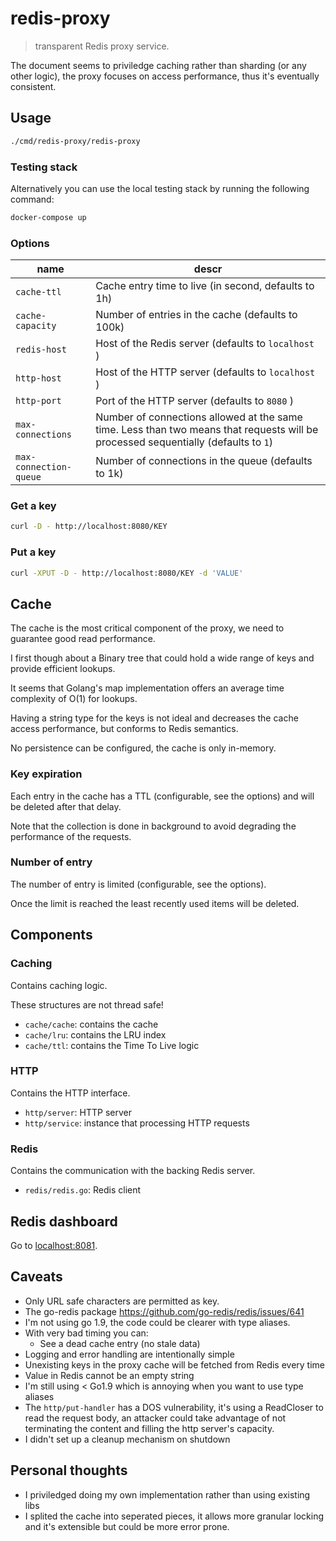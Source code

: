 # redis-proxy

> transparent Redis proxy service.

The document seems to priviledge caching rather than sharding (or any other logic), the proxy focuses on access performance, thus it's eventually consistent.

## Usage

```sh
./cmd/redis-proxy/redis-proxy
```

### Testing stack

Alternatively you can use the local testing stack by running the following command:

```sh
docker-compose up
```

### Options

| name | descr |
|---|---|
| `cache-ttl` | Cache entry time to live (in second, defaults to 1h) |
| `cache-capacity` | Number of entries in the cache (defaults to 100k) |
| `redis-host` | Host of the Redis server (defaults to `localhost` ) |
| `http-host` | Host of the HTTP server (defaults to `localhost` ) |
| `http-port` | Port of the HTTP server (defaults to `8080` ) |
| `max-connections` | Number of connections allowed at the same time. Less than two means that requests will be processed sequentially (defaults to `1`) |
| `max-connection-queue` | Number of connections in the queue (defaults to 1k) |

### Get a key

```sh
curl -D - http://localhost:8080/KEY
```

### Put a key

```sh
curl -XPUT -D - http://localhost:8080/KEY -d 'VALUE'
```

## Cache

The cache is the most critical component of the proxy, we need to guarantee good read performance.

I first though about a Binary tree that could hold a wide range of keys and provide efficient lookups.

It seems that Golang's map implementation offers an average time complexity of O(1) for lookups.

Having a string type for the keys is not ideal and decreases the cache access performance, but conforms to Redis semantics.

No persistence can be configured, the cache is only in-memory.

### Key expiration

Each entry in the cache has a TTL (configurable, see the options) and will be deleted after that delay.

Note that the collection is done in background to avoid degrading the performance of the requests.

### Number of entry

The number of entry is limited (configurable, see the options).

Once the limit is reached the least recently used items will be deleted.

## Components

### Caching

Contains caching logic.

These structures are not thread safe!

- `cache/cache`: contains the cache
- `cache/lru`: contains the LRU index
- `cache/ttl`: contains the Time To Live logic

### HTTP

Contains the HTTP interface.

- `http/server`: HTTP server
- `http/service`: instance that processing HTTP requests

### Redis

Contains the communication with the backing Redis server.

- `redis/redis.go`: Redis client

## Redis dashboard

Go to [localhost:8081](http://localhost:8081).

## Caveats

- Only URL safe characters are permitted as key.
- The go-redis package https://github.com/go-redis/redis/issues/641
- I'm not using go 1.9, the code could be clearer with type aliases.
- With very bad timing you can:
  - See a dead cache entry (no stale data)
- Logging and error handling are intentionally simple
- Unexisting keys in the proxy cache will be fetched from Redis every time
- Value in Redis cannot be an empty string
- I'm still using < Go1.9 which is annoying when you want to use type aliases
- The `http/put-handler` has a DOS vulnerability, it's using a ReadCloser to read the request body, an attacker could take advantage of not terminating the content and filling the http server's capacity.
- I didn't set up a cleanup mechanism on shutdown

## Personal thoughts

- I priviledged doing my own implementation rather than using existing libs
- I splited the cache into seperated pieces, it allows more granular locking and it's extensible but could be more error prone.
